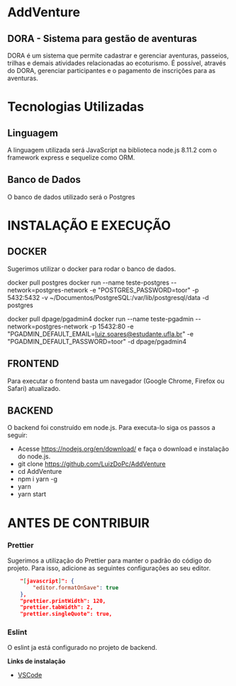 # AddVenture

## DORA - Sistema para gestão de aventuras

DORA é um sistema que permite cadastrar e gerenciar aventuras, passeios, trilhas e demais atividades relacionadas ao ecoturismo.
É possível, através do DORA, gerenciar participantes e o pagamento de inscrições para as aventuras.

# Tecnologias Utilizadas

## Linguagem

A linguagem utilizada será JavaScript na biblioteca node.js 8.11.2 com o framework express e sequelize como ORM.

## Banco de Dados

O banco de dados utilizado será o Postgres

# INSTALAÇÃO E EXECUÇÃO

## DOCKER

Sugerimos utilizar o docker para rodar o banco de dados.

docker pull postgres
docker run --name teste-postgres --network=postgres-network -e "POSTGRES_PASSWORD=toor" -p 5432:5432 -v ~/Documentos/PostgreSQL:/var/lib/postgresql/data -d postgres

docker pull dpage/pgadmin4
docker run --name teste-pgadmin --network=postgres-network -p 15432:80 -e "PGADMIN_DEFAULT_EMAIL=luiz.soares@estudante.ufla.br" -e "PGADMIN_DEFAULT_PASSWORD=toor" -d dpage/pgadmin4

## FRONTEND

Para executar o frontend basta um navegador (Google Chrome, Firefox ou Safari) atualizado.

## BACKEND

O backend foi construído em node.js. Para executa-lo siga os passos a seguir:

- Acesse https://nodejs.org/en/download/ e faça o download e instalação do node.js.
- git clone https://github.com/LuizDoPc/AddVenture
- cd AddVenture
- npm i yarn -g
- yarn
- yarn start

# ANTES DE CONTRIBUIR

### Prettier

Sugerimos a utilização do Prettier para manter o padrão do código do projeto. Para isso, adicione as seguintes configurações ao seu editor.

```json
    "[javascript]": {
        "editor.formatOnSave": true
    },
    "prettier.printWidth": 120,
    "prettier.tabWidth": 2,
    "prettier.singleQuote": true,
```

### Eslint

O eslint ja está configurado no projeto de backend.

**Links de instalação**

- [VSCode](https://github.com/prettier/prettier-vscode)
